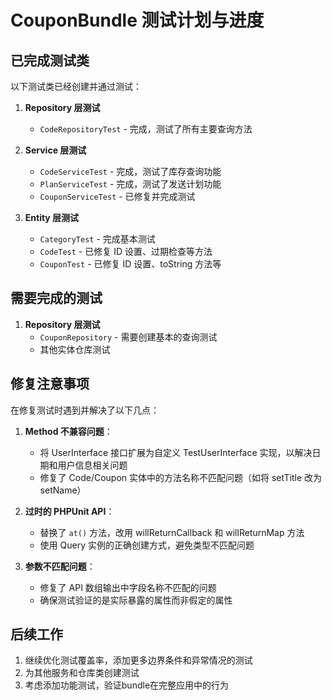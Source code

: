 # CouponBundle 测试计划与进度

## 已完成测试类

以下测试类已经创建并通过测试：

1. **Repository 层测试**
   - `CodeRepositoryTest` - 完成，测试了所有主要查询方法

2. **Service 层测试**
   - `CodeServiceTest` - 完成，测试了库存查询功能
   - `PlanServiceTest` - 完成，测试了发送计划功能
   - `CouponServiceTest` - 已修复并完成测试

3. **Entity 层测试**
   - `CategoryTest` - 完成基本测试
   - `CodeTest` - 已修复 ID 设置、过期检查等方法
   - `CouponTest` - 已修复 ID 设置、toString 方法等

## 需要完成的测试

1. **Repository 层测试**
   - `CouponRepository` - 需要创建基本的查询测试
   - 其他实体仓库测试

## 修复注意事项

在修复测试时遇到并解决了以下几点：

1. **Method 不兼容问题**：
   - 将 UserInterface 接口扩展为自定义 TestUserInterface 实现，以解决日期和用户信息相关问题
   - 修复了 Code/Coupon 实体中的方法名称不匹配问题（如将 setTitle 改为 setName）

2. **过时的 PHPUnit API**：
   - 替换了 `at()` 方法，改用 willReturnCallback 和 willReturnMap 方法
   - 使用 Query 实例的正确创建方式，避免类型不匹配问题

3. **参数不匹配问题**：
   - 修复了 API 数组输出中字段名称不匹配的问题
   - 确保测试验证的是实际暴露的属性而非假定的属性

## 后续工作

1. 继续优化测试覆盖率，添加更多边界条件和异常情况的测试
2. 为其他服务和仓库类创建测试
3. 考虑添加功能测试，验证bundle在完整应用中的行为 